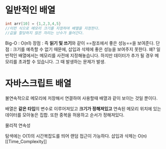 
# 일반적인 배열 

```c
int arr[10] = {1,2,3,4,5}
//이런 식으로 메모리 크기를 지정하여 배열을 지정한다. 
//값을 할당하지 않은 자리는 난수가 들어간다. 
```

Big-O : O(n1) 
장점 : 즉 **읽기 및 쓰기**와 같이 ==참조에서 좋은 성능==을 보여준다.
단점 : 크기를 예측할 수 없기 때문에, 삽입과 삭제에 좋은 성능을 보여주지 못한다. 
왜? 일반적인 배열에서는 메모리를 사전에 지정해놓습니다. 하지만 데이터가 추가 될 경우 메모리를 초과할 수 있습니다. 그 때 발생하는 문제가 발생. 

# 자바스크립트 배열 
불연속적으로 메모리에 저장해서 연결하여 사용할때 배열과 같이 보이는 것일 뿐이다. 
  






배열은 **같은 타입**의 변수로 이루어져있고 **크기가 정해져있고** 연속된 메모리 위치에 있는 데이터를 모아놓은 집합.
또한 중복을 허용하고 순서가 정해져있다.

물리적 연속성 

탐색에는 O(1)의 시간복잡도를 띄어 랜덤 접근이 가능하다. 삽입과 삭제는 O(n)
[[Time_Complexity]]

